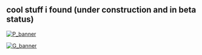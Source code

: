 ## cool stuff i found (under construction and in beta status)

[![P_banner](https://user-images.githubusercontent.com/59083599/135176222-4264c930-f59c-435c-a32d-b67048dc984d.gif)](https://github.com/junguler/_image-manipulation/tree/main/Primitive)

[![G_banner](https://user-images.githubusercontent.com/59083599/135176240-8a1688e9-c8a5-4635-a932-71a5ab97332b.gif)](https://github.com/junguler/_image-manipulation/tree/main/Geometrize)
